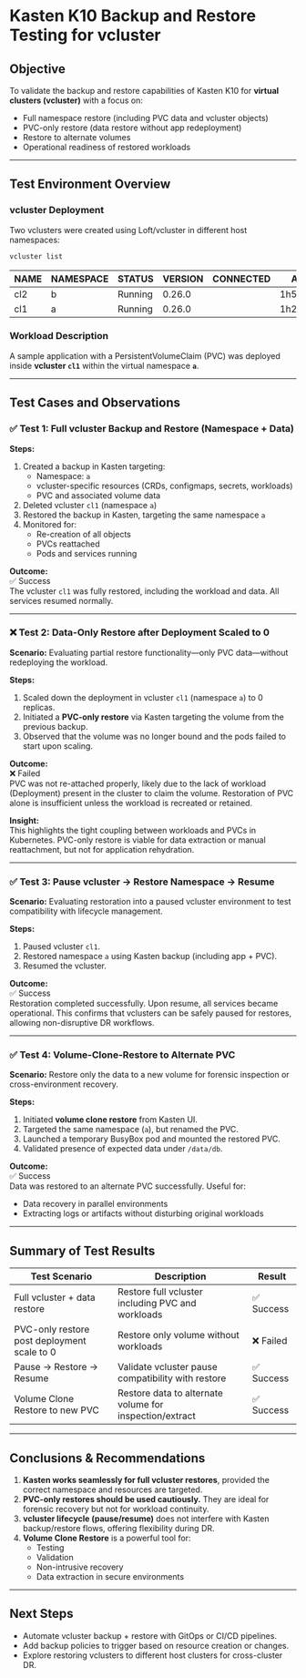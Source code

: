 
# Kasten K10 Backup and Restore Testing for vcluster

## Objective
To validate the backup and restore capabilities of Kasten K10 for **virtual clusters (vcluster)** with a focus on:
- Full namespace restore (including PVC data and vcluster objects)
- PVC-only restore (data restore without app redeployment)
- Restore to alternate volumes
- Operational readiness of restored workloads

---

## Test Environment Overview

### vcluster Deployment
Two vclusters were created using Loft/vcluster in different host namespaces:

```bash
vcluster list
```

| NAME | NAMESPACE | STATUS  | VERSION | CONNECTED | AGE      |
|------|-----------|---------|---------|-----------|----------|
| cl2  | b         | Running | 0.26.0  |           | 1h57m5s  |
| cl1  | a         | Running | 0.26.0  |           | 1h23m1s  |

### Workload Description
A sample application with a PersistentVolumeClaim (PVC) was deployed inside **vcluster `cl1`** within the virtual namespace **`a`**.

---

## Test Cases and Observations

### ✅ Test 1: Full vcluster Backup and Restore (Namespace + Data)

**Steps:**
1. Created a backup in Kasten targeting:
   - Namespace: `a`
   - vcluster-specific resources (CRDs, configmaps, secrets, workloads)
   - PVC and associated volume data
2. Deleted vcluster `cl1` (namespace `a`)
3. Restored the backup in Kasten, targeting the same namespace `a`
4. Monitored for:
   - Re-creation of all objects
   - PVCs reattached
   - Pods and services running

**Outcome:**  
✅ Success  
The vcluster `cl1` was fully restored, including the workload and data. All services resumed normally.

---

### ❌ Test 2: Data-Only Restore after Deployment Scaled to 0

**Scenario:**
Evaluating partial restore functionality—only PVC data—without redeploying the workload.

**Steps:**
1. Scaled down the deployment in vcluster `cl1` (namespace `a`) to 0 replicas.
2. Initiated a **PVC-only restore** via Kasten targeting the volume from the previous backup.
3. Observed that the volume was no longer bound and the pods failed to start upon scaling.

**Outcome:**  
❌ Failed  
PVC was not re-attached properly, likely due to the lack of workload (Deployment) present in the cluster to claim the volume. Restoration of PVC alone is insufficient unless the workload is recreated or retained.

**Insight:**  
This highlights the tight coupling between workloads and PVCs in Kubernetes. PVC-only restore is viable for data extraction or manual reattachment, but not for application rehydration.

---

### ✅ Test 3: Pause vcluster → Restore Namespace → Resume

**Scenario:**
Evaluating restoration into a paused vcluster environment to test compatibility with lifecycle management.

**Steps:**
1. Paused vcluster `cl1`.
2. Restored namespace `a` using Kasten backup (including app + PVC).
3. Resumed the vcluster.

**Outcome:**  
✅ Success  
Restoration completed successfully. Upon resume, all services became operational. This confirms that vclusters can be safely paused for restores, allowing non-disruptive DR workflows.

---

### ✅ Test 4: Volume-Clone-Restore to Alternate PVC

**Scenario:**
Restore only the data to a new volume for forensic inspection or cross-environment recovery.

**Steps:**
1. Initiated **volume clone restore** from Kasten UI.
2. Targeted the same namespace (`a`), but renamed the PVC.
3. Launched a temporary BusyBox pod and mounted the restored PVC.
4. Validated presence of expected data under `/data/db`.

**Outcome:**  
✅ Success  
Data was restored to an alternate PVC successfully. Useful for:
- Data recovery in parallel environments
- Extracting logs or artifacts without disturbing original workloads

---

## Summary of Test Results

| Test Scenario                                   | Description                                               | Result  |
|------------------------------------------------|-----------------------------------------------------------|---------|
| Full vcluster + data restore                   | Restore full vcluster including PVC and workloads         | ✅ Success |
| PVC-only restore post deployment scale to 0    | Restore only volume without workloads                     | ❌ Failed |
| Pause → Restore → Resume                       | Validate vcluster pause compatibility with restore        | ✅ Success |
| Volume Clone Restore to new PVC                | Restore data to alternate volume for inspection/extract   | ✅ Success |

---

## Conclusions & Recommendations

1. **Kasten works seamlessly for full vcluster restores**, provided the correct namespace and resources are targeted.
2. **PVC-only restores should be used cautiously.** They are ideal for forensic recovery but not for workload continuity.
3. **vcluster lifecycle (pause/resume)** does not interfere with Kasten backup/restore flows, offering flexibility during DR.
4. **Volume Clone Restore** is a powerful tool for:
   - Testing
   - Validation
   - Non-intrusive recovery
   - Data extraction in secure environments

---

## Next Steps

- Automate vcluster backup + restore with GitOps or CI/CD pipelines.
- Add backup policies to trigger based on resource creation or changes.
- Explore restoring vclusters to different host clusters for cross-cluster DR.
